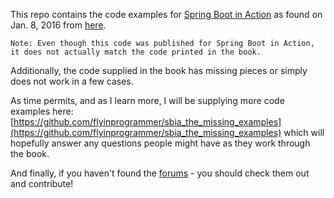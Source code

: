 This repo contains the code examples for [Spring Boot in Action](https://www.manning.com/books/spring-boot-in-action) as found on Jan. 8, 2016 from [here](https://manning-content.s3.amazonaws.com/download/2/3ca7cfb-b414-49e2-95d4-b9e4030a6fb9/sbia_examples.zip).

```
Note: Even though this code was published for Spring Boot in Action, 
it does not actually match the code printed in the book.
```

Additionally, the code supplied in the book has missing pieces or simply does not work in a few cases.

As time permits, and as I learn more, I will be supplying more code examples here: [https://github.com/flyinprogrammer/sbia_the_missing_examples](https://github.com/flyinprogrammer/sbia_the_missing_examples) which will hopefully answer any questions people might have as they work through the book.

And finally, if you haven't found the [forums](https://forums.manning.com/forums/spring-boot-in-action) - you should check them out and contribute!
